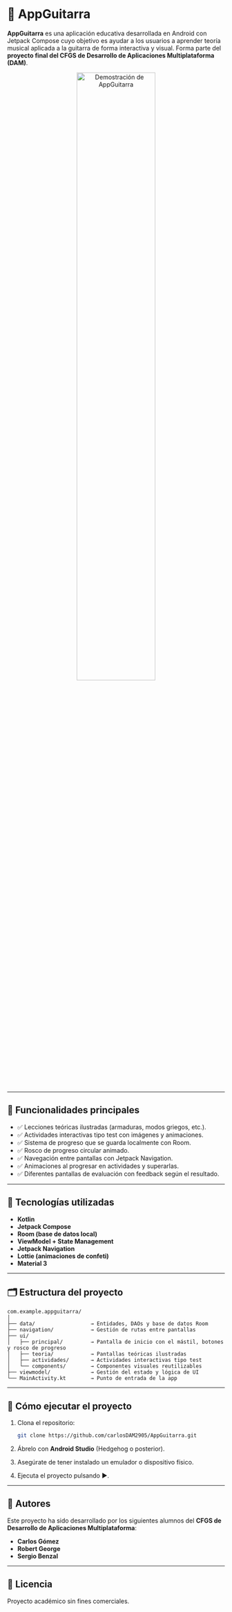 # 🎸 AppGuitarra

**AppGuitarra** es una aplicación educativa desarrollada en Android con Jetpack Compose cuyo objetivo es ayudar a los usuarios a aprender teoría musical aplicada a la guitarra de forma interactiva y visual. Forma parte del **proyecto final del CFGS de Desarrollo de Aplicaciones Multiplataforma (DAM)**.

<p align="center">
  <img src="https://github.com/user-attachments/assets/ba75fb42-b88e-41e3-bb1f-b5aa9cbd31e9" width="60%" alt="Demostración de AppGuitarra">
</p>
  
---

## 📱 Funcionalidades principales

- ✅ Lecciones teóricas ilustradas (armaduras, modos griegos, etc.).
- ✅ Actividades interactivas tipo test con imágenes y animaciones.
- ✅ Sistema de progreso que se guarda localmente con Room.
- ✅ Rosco de progreso circular animado.
- ✅ Navegación entre pantallas con Jetpack Navigation.
- ✅ Animaciones al progresar en actividades y superarlas.
- ✅ Diferentes pantallas de evaluación con feedback según el resultado.

  

---

## 🧱 Tecnologías utilizadas

- **Kotlin**
- **Jetpack Compose**
- **Room (base de datos local)**
- **ViewModel + State Management**
- **Jetpack Navigation**
- **Lottie (animaciones de confeti)**
- **Material 3**

---

## 🗂 Estructura del proyecto

```
com.example.appguitarra/
│
├── data/                  → Entidades, DAOs y base de datos Room
├── navigation/            → Gestión de rutas entre pantallas
├── ui/                    
│   ├── principal/         → Pantalla de inicio con el mástil, botones y rosco de progreso
│   ├── teoria/            → Pantallas teóricas ilustradas
│   ├── actividades/       → Actividades interactivas tipo test
│   └── components/        → Componentes visuales reutilizables
├── viewmodel/             → Gestión del estado y lógica de UI
└── MainActivity.kt        → Punto de entrada de la app
```

---

## 🧪 Cómo ejecutar el proyecto

1. Clona el repositorio:

   ```bash
   git clone https://github.com/carlosDAM2905/AppGuitarra.git
   ```

2. Ábrelo con **Android Studio** (Hedgehog o posterior).

3. Asegúrate de tener instalado un emulador o dispositivo físico.

4. Ejecuta el proyecto pulsando ▶️.

---



## 👥 Autores

Este proyecto ha sido desarrollado por los siguientes alumnos del **CFGS de Desarrollo de Aplicaciones Multiplataforma**:

- **Carlos Gómez**
- **Robert George**
- **Sergio Benzal**

---

## 📄 Licencia

Proyecto académico sin fines comerciales.
